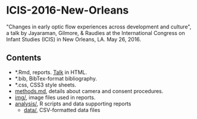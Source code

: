 # ICIS-2016-New-Orleans

"Changes in early optic flow experiences across development and culture", a talk by Jayaraman, Gilmore, &amp; Raudies at the International Congress on Infant Studies (ICIS) in New Orleans, LA. May 26, 2016.

## Contents

- *.Rmd, reports. [Talk](https://rawgit.com/gilmore-lab/ICIS-2016-New-Orleans/master/jayaraman-gilmore-raudies-ICIS-2016.html) in HTML.
- *.bib, BibTex-format bibliography.
- *.css, CSS3 style sheets.
- [methods.md](methods.md), details about camera and consent procedures.
- [img/](img/), image files used in reports.
- [analysis/](analysis/), R scripts and data supporting reports
    + [data/](analysis/data/), CSV-formatted data files